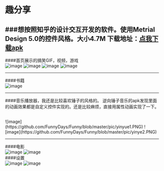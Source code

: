 # 趣分享
###想按照知乎的设计交互开发的软件。使用Metrial Design 5.0的控件风格。大小4.7M
下载地址：[点我下载apk](https://github.com/FunnyDays/Funny/blob/master/apk/app.apk "马上下载")  
--------
####首页展示的搞笑GIF，视频，游戏
<br>
![image](https://github.com/FunnyDays/Funny/blob/master/pic/gif1.PNG) 
![image](https://github.com/FunnyDays/Funny/blob/master/pic/shipin1.PNG) 
![image](https://github.com/FunnyDays/Funny/blob/master/pic/youxi1.PNG) 
![image](https://github.com/FunnyDays/Funny/blob/master/pic/youxi2.PNG) 
<br>

----------
####书籍
<br>
![image](https://github.com/FunnyDays/Funny/blob/master/pic/tushu1.PNG) 
<br>

----------
####音乐播放器，我还是比较喜欢锤子的风格的。
逆向锤子音乐的apk发现里面的动画效果都是自定义控件实现的。还是比较麻烦，直接用属性动画实现了一下。

<br>
![image](https://github.com/FunnyDays/Funny/blob/master/pic/yinyue1.PNG) 
![image](https://github.com/FunnyDays/Funny/blob/master/pic/yinye2.PNG) 
<br>


----------
####电影
<br>
![image](https://github.com/FunnyDays/Funny/blob/master/pic/daining1.PNG) 
![image](https://github.com/FunnyDays/Funny/blob/master/pic/dianying2.PNG) 
<br>
####设置
<br>
![image](https://github.com/FunnyDays/Funny/blob/master/pic/hehi2.PNG) 
![image](https://github.com/FunnyDays/Funny/blob/master/pic/youxi4.PNG) 
<br>

